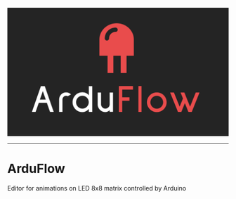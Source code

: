 ![Alt text](/resources/ArduFlowLogo.png)

---

# ArduFlow

Editor for animations on LED 8x8 matrix controlled by Arduino
